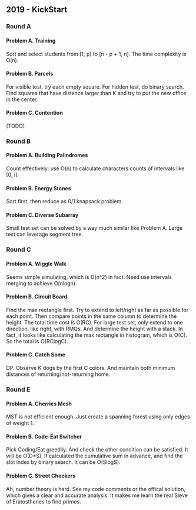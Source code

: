 ## 2019 - KickStart

### Round A

#### Problem A. Training

Sort and select students from [1, p] to [n - p + 1, n]. The time complexity is O(n).

#### Problem B. Parcels

For visible test, try each empty square.
For hidden test, do binary search. Find squares that have distance larger than K and try to put the new office in the center.

#### Problem C. Contention

(TODO)

### Round B

#### Problem A. Building Palindromes

Count effectively: use O(n) to calculate characters counts of intervals like [0, i].

#### Problem B. Energy Stones

Sort first, then reduce as 0/1 knapsack problem.

#### Problem C. Diverse Subarray

Small test set can be solved by a way much similar like Problem A.
Large test can leverage segment tree.

### Round C

#### Problem A. Wiggle Walk

Seems simple simulating, which is O(n^2) in fact. Need use intervals merging to achieve O(nlogn).

#### Problem B. Circuit Board

Find the max rectangle first. Try to extend to left/right as far as possible for each point. Then compare points in the same column to determine the height. The total time cost is O(RC).
For large test set, only extend to one direction, like right, with RMQs. And determine the height with a stack. In fact, it looks like calculating the max rectangle in histogram, which is O(C). So the total is O(RClogC).

#### Problem C. Catch Some

DP. Observe K dogs by the first C colors. And maintain both minimum distances of returning/not-returning home.

### Round E

#### Problem A. Cherries Mesh

MST is not efficient enough. Just create a spanning forest using only edges of weight 1.

#### Problem B. Code-Eat Switcher

Pick Coding/Eat greedily. And check the other condition can be satisfied. It will be O(D*S).
If calculated the cumulative sum in advance, and find the slot index by binary search. It can be O(SlogS).

#### Problem C. Street Checkers

Ah, number theory is hard. See my code comments or the offical solution, which gives a clear and accurate analysis.
It makes me learn the real Sieve of Eratosthenes to find primes.
